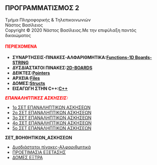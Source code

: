 <html>
<body>
<h2 text-allign:center>ΠΡΟΓΡΑΜΜΑΤΙΣΜΟΣ 2</h2>
  
Τμήμα Πληροφορικής & Τηλεπικοινωνιών<br>
Νάστος Βασίλειος<br>
Copyright © 2020 Νάστος Βασίλειος.Με την επιφύλαξη παντός δικαιώματος 

<h4><p style="color:red;">ΠΕΡΙΕΧΟΜΕΝΑ</p></h4>
<ul>
<li><b>ΣΥΝΑΡΤΗΣΕΙΣ-ΠΙΝΑΚΕΣ-ΑΛΦΑΡΙΘΜΗΤΙΚΑ:<a href="https://github.com/vasnastos/PROGRAMMING_TO_C/tree/master/%CE%9C%CE%91%CE%98%CE%97%CE%9C%CE%91%201">Functions-1D Boards-STRING</a></b></li>
<li><b>ΔΥΣΔΙΑΣΤΑΤΟΙ ΠΙΝΑΚΕΣ:<a href="https://github.com/vasnastos/PROGRAMMING_TO_C/tree/master/%CE%9C%CE%91%CE%98%CE%97%CE%9C%CE%91%202">2D-BOARDS</a></b></li>
<li><b>ΔΕΙΚΤΕΣ:<a href="https://github.com/vasnastos/PROGRAMMING_TO_C/tree/master/%CE%9C%CE%91%CE%98%CE%97%CE%9C%CE%91%203">Pointers</a></b></li>
<li><b>ΑΡΧΕΙΑ:<a href="https://github.com/vasnastos/PROGRAMMING_TO_C/tree/master/%CE%9C%CE%91%CE%98%CE%97%CE%9C%CE%91%204">Files</a></b></li>
<li><b>ΔΟΜΕΣ:<a href="https://github.com/vasnastos/PROGRAMMING_TO_C/tree/master/%CE%9C%CE%91%CE%98%CE%97%CE%9C%CE%91%205">Structs</a></b></li>
<li><b>ΕΙΣΑΓΩΓΗ ΣΤΗΝ C++:<a href="https://github.com/vasnastos/PROGRAMMING_TO_C/tree/master/%CE%A0%CE%A1%CE%9F%CE%93%CE%A1%CE%91%CE%9C%CE%9C%CE%91%CE%A4%CE%91%20%CE%A3%CE%95%20C%2B%2B">C++</a></b></li>
</ul>
<p style="color:red;"><b><i>ΕΠΑΝΑΛΗΠΤΙΚΕΣ ΑΣΚΗΣΕΙΣ:</i></b></p>
<ul>
<li><a href="https://github.com/vasnastos/PROGRAMMING-TO-C-2/tree/master/%CE%95%CE%A0%CE%91%CE%9D%CE%91%CE%9B%CE%97%CE%A0%CE%A4%CE%99%CE%9A%CE%95%CE%A3_%CE%91%CE%A3%CE%9A%CE%97%CE%A3%CE%95%CE%99%CE%A3_1%CE%BF_%CE%A3%CE%95%CE%A4">1ο ΣΕΤ ΕΠΑΝΑΛΗΠΤΙΚΩΝ ΑΣΚΗΣΕΩΝ</a></li>
<li><a href="https://github.com/vasnastos/PROGRAMMING-TO-C-2/tree/master/%CE%95%CE%A0%CE%91%CE%9D%CE%91%CE%9B%CE%97%CE%A0%CE%A4%CE%99%CE%9A%CE%95%CE%A3_%CE%91%CE%A3%CE%9A%CE%97%CE%A3%CE%95%CE%99%CE%A3_2%CE%BF_%CE%A3%CE%95%CE%A4">2ο ΣΕΤ ΕΠΑΝΑΛΗΠΤΙΚΩΝ ΑΣΚΗΣΕΩΝ</a></li>
<li><a href="https://github.com/vasnastos/PROGRAMMING-TO-C-2/tree/master/%CE%95%CE%A0%CE%91%CE%9D%CE%91%CE%9B%CE%97%CE%A0%CE%A4%CE%99%CE%9A%CE%95%CE%A3_%CE%91%CE%A3%CE%9A%CE%97%CE%A3%CE%95%CE%99%CE%A3_3%CE%BF_%CE%A3%CE%95%CE%A4">3ο ΣΕΤ ΕΠΑΝΑΛΗΠΤΙΚΩΝ ΑΣΚΗΣΕΩΝ</a></li>
<li><a href="https://github.com/vasnastos/PROGRAMMING-TO-C-2/tree/master/%CE%95%CE%A0%CE%91%CE%9D%CE%91%CE%9B%CE%97%CE%A0%CE%A4%CE%99%CE%9A%CE%95%CE%A3_%CE%91%CE%A3%CE%9A%CE%97%CE%A3%CE%95%CE%99%CE%A3_4%CE%BF_%CE%A3%CE%95%CE%A4">4ο ΣΕΤ ΕΠΑΝΑΛΗΠΤΙΚΩΝ ΑΣΚΗΣΕΩΝ</a></li>
  <li><a href="https://github.com/vasnastos/PROGRAMMING-TO-C-2/tree/master/%CE%95%CE%A0%CE%91%CE%9D%CE%91%CE%9B%CE%97%CE%A0%CE%A4%CE%99%CE%9A%CE%95%CE%A3_%CE%91%CE%A3%CE%9A%CE%97%CE%A3%CE%95%CE%99%CE%A3_5%CE%BF_%CE%A3%CE%95%CE%A4">5ο ΣΕΤ ΕΠΑΝΑΛΗΠΤΙΚΩΝ ΑΣΚΗΣΕΩΝ</a></li>
</ul>
<p><b>ΣΕΤ_ΒΟΗΘΗΤΙΚΩΝ_ΑΣΚΗΣΕΩΝ</b></p>
 <ul>
 <li><a href="https://github.com/vasnastos/PROGRAMMING-TO-C-2/tree/master/EXTRA_THEMES/%CE%95%CE%A0%CE%91%CE%9D%CE%91%CE%9B%CE%97%CE%A0%CE%A4%CE%99%CE%9A%CE%95%CE%A3_%CE%91%CE%A3%CE%9A%CE%97%CE%A3%CE%95%CE%99%CE%A3(2D_Boards-Strings)">Δυσδιάστατοι πίνακες-Αλφαριθμητικά</a></li>
 <li><a href="https://github.com/vasnastos/PROGRAMMING_TO_C/tree/master/%CE%95%CE%9E%CE%A4%CE%A1%CE%91%20%CE%98%CE%95%CE%9C%CE%91%CE%A4%CE%91/preparation_exam.net">ΠΡΟΕΤΙΜΑΣΙΑ ΕΞΕΤΑΣΗΣ</a></li>
 <li><a href="https://github.com/vasnastos/PROGRAMMING_TO_C/tree/master/%CE%94%CE%9F%CE%9C%CE%95%CE%A3%20%CE%95%CE%A0%CE%99%CE%A0%CE%9B%CE%95%CE%9F%CE%9D">ΔΟΜΕΣ ΕΞΤΡΑ</a></li>
 </ul>
</body>
</html>

